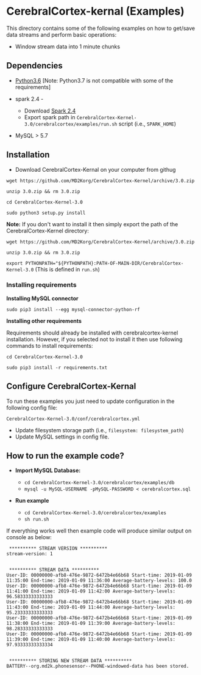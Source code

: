 # CerebralCortex-kernal (Examples)
This directory contains some of the following examples on how to get/save data streams and perform basic operations:

* Window stream data into 1 minute chunks

## Dependencies
* [Python3.6](https://www.python.org/downloads/release/python-360/) [Note: Python3.7 is not compatible with some of the requirements]
* spark 2.4 - 
    - Download [Spark 2.4](https://spark.apache.org/downloads.html)
    - Export spark path in `CerebralCortex-Kernel-3.0/cerebralcortex/examples/run.sh` script (i.e., `SPARK_HOME`) 

* MySQL > 5.7

## Installation

* Download CerebralCortex-Kernal on your computer from githug

`wget https://github.com/MD2Korg/CerebralCortex-Kernel/archive/3.0.zip`

`unzip 3.0.zip && rm 3.0.zip`

`cd CerebralCortex-Kernel-3.0`

```sudo python3 setup.py install```

**Note:** If you don't want to install it then simply export the path of the CerebralCortex-Kernel directory:
 
 `wget https://github.com/MD2Korg/CerebralCortex-Kernel/archive/3.0.zip`
 
 `unzip 3.0.zip && rm 3.0.zip`
 
 `export PYTHONPATH="${PYTHONPATH}:PATH-OF-MAIN-DIR/CerebralCortex-Kernel-3.0` (This is defined in `run.sh`)

### Installing requirements
**Installing MySQL connector**

`sudo pip3 install --egg mysql-connector-python-rf`

**Installing other requirements**

Requirements should already be installed with cerebralcortex-kernel installation. However, if you selected not to install it then use following commands to install requirements:

`cd CerebralCortex-Kernel-3.0`

`sudo pip3 install -r requirements.txt`

 
## Configure CerebralCortex-Kernal
To run these examples you just need to update configuration in the following config file:

`CerebralCortex-Kernel-3.0/conf/cerebralcortex.yml`

* Update filesystem storage path (i.e., `filesystem: filesystem_path`)
* Update MySQL settings in config file. 

## How to run the example code?
* **Import MySQL Database:**
    - `cd CerebralCortex-Kernel-3.0/cerebralcortex/examples/db`
    - `mysql -u MySQL-USERNAME -pMySQL-PASSWORD < cerebralcortex.sql `

* **Run example**    
    - `cd CerebralCortex-Kernel-3.0/cerebralcortex/examples`
    - `sh run.sh`

If everything works well then example code will produce similar output on console as below:

``` 
 ********** STREAM VERSION **********
stream-version: 1


 ********** STREAM DATA **********
User-ID: 00000000-afb8-476e-9872-6472b4e66b68 Start-time: 2019-01-09 11:35:00 End-time: 2019-01-09 11:36:00 Average-battery-levels: 100.0
User-ID: 00000000-afb8-476e-9872-6472b4e66b68 Start-time: 2019-01-09 11:41:00 End-time: 2019-01-09 11:42:00 Average-battery-levels: 96.58333333333333
User-ID: 00000000-afb8-476e-9872-6472b4e66b68 Start-time: 2019-01-09 11:43:00 End-time: 2019-01-09 11:44:00 Average-battery-levels: 95.23333333333333
User-ID: 00000000-afb8-476e-9872-6472b4e66b68 Start-time: 2019-01-09 11:38:00 End-time: 2019-01-09 11:39:00 Average-battery-levels: 98.28333333333333
User-ID: 00000000-afb8-476e-9872-6472b4e66b68 Start-time: 2019-01-09 11:39:00 End-time: 2019-01-09 11:40:00 Average-battery-levels: 97.93333333333334


 ********** STORING NEW STREAM DATA **********
BATTERY--org.md2k.phonesensor--PHONE-windowed-data has been stored.
```